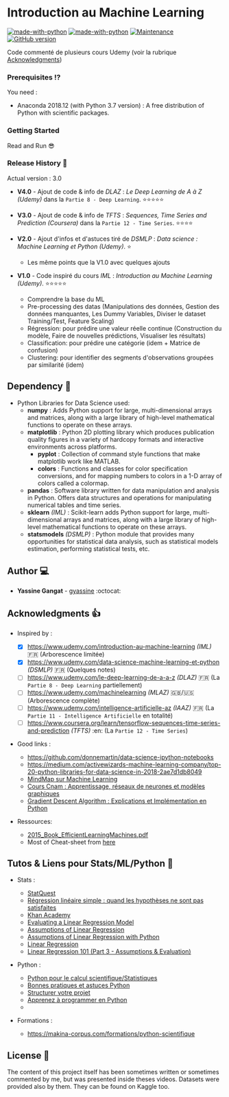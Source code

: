# Introduction au Machine Learning
[![made-with-python](https://img.shields.io/badge/Made%20with-Python-1f425f.svg)](https://www.python.org/) 
[![made-with-python](https://img.shields.io/pypi/pyversions/matplotlib.svg)](https://www.python.org/)
[![Maintenance](https://img.shields.io/maintenance/yes/2019.svg)](https://github.com/gyassine/IML/graphs/commit-activity)
[![GitHub version](https://img.shields.io/github/release/gyassine/IML.svg)](https://github.com/gyassine/IML/releases)

Code commenté de plusieurs cours Udemy (voir la rubrique [Acknowledgments](#acknowledgments-thumbsup))

### Prerequisites :interrobang:
You need :
- Anaconda 2018.12 (with Python 3.7 version) : A free distribution of Python with scientific packages.
  
### Getting Started
Read and Run :sunglasses:

### Release History :notebook:
Actual version : 3.0

*  **V4.0** - Ajout de code & info de _DLAZ_ : _Le Deep Learning de A à Z (Udemy)_ dans la `Partie 8 - Deep Learning`.
:star::star::star::star::star:

*  **V3.0** - Ajout de code & info de _TFTS_ : _Sequences, Time Series and Prediction (Coursera)_ dans la `Partie 12 - Time Series`.
:star::star::star::star:

*  **V2.0** - Ajout d'infos et d'astuces tiré de _DSMLP_ : _Data science : Machine Learning et Python (Udemy)_.
:star:
   - Les même points que la V1.0 avec quelques ajouts
   
*  **V1.0** - Code inspiré du cours _IML_ : _Introduction au Machine Learning (Udemy)_.
:star::star::star::star::star:
   - Comprendre la base du ML
   - Pre-processing des datas (Manipulations des données, Gestion des données manquantes, Les Dummy Variables, Diviser le dataset Training/Test, Feature Scaling)
   - Régression: pour prédire une valeur réelle continue (Construction du modèle, Faire de nouvelles prédictions, Visualiser les résultats)
   - Classification: pour prédire une catégorie (idem + Matrice de confusion)
   - Clustering: pour identifier des segments d'observations groupées par similarité (idem)

## Dependency :link:

- Python Libraries for Data Science used: 
  - **numpy** : Adds Python support for large, multi-dimensional arrays and matrices, along with a large library of high-level mathematical functions to operate on these arrays.
  - **matplotlib** : Python 2D plotting library which produces publication quality figures in a variety of hardcopy formats and interactive environments across platforms.
    - **pyplot** : Collection of command style functions that make matplotlib work like MATLAB.
    - **colors** : Functions and classes for color specification conversions, and for mapping numbers to colors in a 1-D array of colors called a colormap.
  - **pandas** : Software library written for data manipulation and analysis in Python. Offers data structures and operations for manipulating numerical tables and time series.
  - **sklearn** _(IML)_ : Scikit-learn adds Python support for large, multi-dimensional arrays and matrices, along with a large library of high-level mathematical functions to operate on these arrays.
  - **statsmodels** _(DSMLP)_ : Python module that provides many opportunities for statistical data analysis, such as statistical models estimation, performing statistical tests, etc.


## Author :computer:	
- **Yassine Gangat** - [gyassine](https://github.com/gyassine) :octocat:


## Acknowledgments :thumbsup:
* Inspired by :
  - [x] <https://www.udemy.com/introduction-au-machine-learning> _(IML)_ :fr: (Arborescence limitée)
  - [x] <https://www.udemy.com/data-science-machine-learning-et-python> _(DSMLP)_ :fr: (Quelques notes)
  - [ ] <https://www.udemy.com/le-deep-learning-de-a-a-z> _(DLAZ)_ :fr: (La `Partie 8 - Deep Learning` partiellement)
  - [ ] <https://www.udemy.com/machinelearning> _(MLAZ)_ :gb:/:us: (Arborescence complète)
  - [ ] <https://www.udemy.com/intelligence-artificielle-az> _(IAAZ)_ :fr: (La `Partie 11 - Intelligence Artificielle` en totalité)
  - [ ] <https://www.coursera.org/learn/tensorflow-sequences-time-series-and-prediction> _(TFTS)_ :en: (La `Partie 12 - Time Series`)

* Good links :
  - <https://github.com/donnemartin/data-science-ipython-notebooks>
  - <https://medium.com/activewizards-machine-learning-company/top-20-python-libraries-for-data-science-in-2018-2ae7d1db8049>
  - [MindMap sur Machine Learning](https://www.mindmeister.com/fr/1120200828/machine-learning?fullscreen=1)
  - [Cours Cnam : Apprentissage, réseaux de neurones et modèles graphiques](http://cedric.cnam.fr/vertigo/Cours/ml2/preambule.html)
  - [Gradient Descent Algorithm : Explications et Implémentation en Python](https://mrmint.fr/gradient-descent-algorithm)

* Ressources:
  - [2015_Book_EfficientLearningMachines.pdf](https://oapen.org/search?identifier=1001824)
  - Most of Cheat-sheet from [here](https://medium.com/machine-learning-in-practice/cheat-sheet-of-machine-learning-and-python-and-math-cheat-sheets-a4afe4e791b6)

## Tutos & Liens pour Stats/ML/Python :snake:
* Stats :
  - [StatQuest](https://www.youtube.com/playlist?list=PLblh5JKOoLUIcdlgu78MnlATeyx4cEVeR)
  - [Régression linéaire simple : quand les hypothèses ne sont pas satisfaites](https://statistique-et-logiciel-r.com/regression-lineaire-simple-quand-les-hypotheses-ne-sont-pas-satisfaites/)
  - [Khan Academy](https://fr.khanacademy.org/mission/probability)
  - [Evaluating a Linear Regression Model](https://www.ritchieng.com/machine-learning-evaluate-linear-regression-model/)
  - [Assumptions of Linear Regression](https://www.statisticssolutions.com/assumptions-of-linear-regression/)
  - [Assumptions of Linear Regression with Python](http://www.insightsbot.com/blog/HeGop/assumptions-of-linear-regression-with-python)
  - [Linear Regression](https://pythonfordatascience.org/linear-regression-python/#diagnostics)
  - [Linear Regression 101 (Part 3 - Assumptions & Evaluation)
](https://dziganto.github.io/data%20science/linear%20regression/machine%20learning/python/Linear-Regression-101-Assumptions-and-Evaluation/)

* Python :
  - [Python pour le calcul scientifique/Statistiques](https://fr.wikibooks.org/wiki/Python_pour_le_calcul_scientifique/Statistiques)
  - [Bonnes pratiques et astuces Python](https://larlet.fr/david/biologeek/archives/20080511-bonnes-pratiques-et-astuces-python/)
  - [Structurer votre projet](https://python-guide-pt-br.readthedocs.io/fr/latest/writing/structure.html)
  - [Apprenez à programmer en Python](https://openclassrooms.com/fr/courses/235344-apprenez-a-programmer-en-python)
  - []()
  
* Formations :
  - <https://makina-corpus.com/formations/python-scientifique>
## License :scroll:
The content of this project itself has been sometimes written or sometimes commented by me, but was presented inside theses videos. 
Datasets were provided also by them. They can be found on Kaggle too.